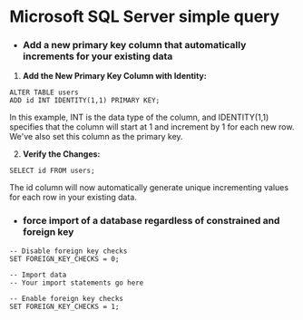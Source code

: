 # Microsoft SQL  Server simple query

- ### Add a new primary key column that automatically increments for your existing data
1. **Add the New Primary Key Column with Identity:**
```
ALTER TABLE users
ADD id INT IDENTITY(1,1) PRIMARY KEY;
```
In this example, INT is the data type of the column, and IDENTITY(1,1) specifies that the column will start at 1 and increment by 1 for each new row. We've also set this column as the primary key.

2. **Verify the Changes:**

```
SELECT id FROM users;
```
The id column will now automatically generate unique incrementing values for each row in your existing data.

- ### force import of a database regardless of constrained and foreign key
```
-- Disable foreign key checks
SET FOREIGN_KEY_CHECKS = 0;

-- Import data
-- Your import statements go here

-- Enable foreign key checks
SET FOREIGN_KEY_CHECKS = 1;
```
